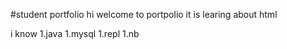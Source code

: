 #student portfolio
hi  welcome to portpolio it is learing about html 

i know 
1.java
1.mysql
1.repl
1.nb